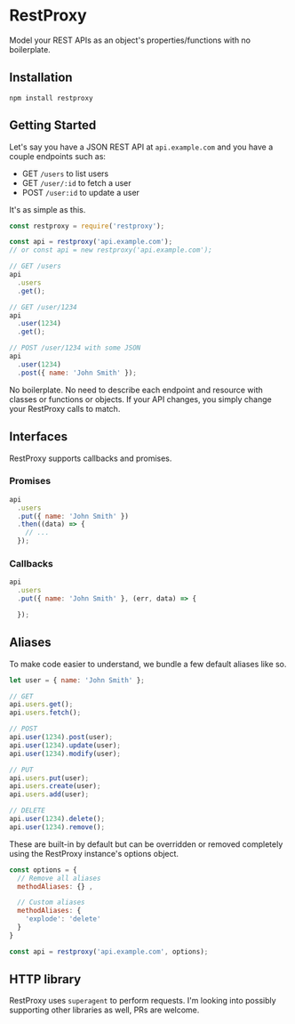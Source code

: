 # RestProxy
Model your REST APIs as an object's properties/functions with no boilerplate.

## Installation
`npm install restproxy`

## Getting Started
Let's say you have a JSON REST API at `api.example.com` and you have a couple
endpoints such as:
- GET `/users` to list users
- GET `/user/:id` to fetch a user
- POST `/user:id` to update a user

It's as simple as this.
```JavaScript
const restproxy = require('restproxy');

const api = restproxy('api.example.com');
// or const api = new restproxy('api.example.com');

// GET /users
api
  .users
  .get();

// GET /user/1234
api
  .user(1234)
  .get();

// POST /user/1234 with some JSON
api
  .user(1234)
  .post({ name: 'John Smith' });
```

No boilerplate. No need to describe each endpoint and resource with classes
or functions or objects. If your API changes, you simply change your RestProxy
calls to match.

## Interfaces
RestProxy supports callbacks and promises.

### Promises
```JavaScript
api
  .users
  .put({ name: 'John Smith' })
  .then((data) => {
    // ...
  });
```

### Callbacks
```JavaScript
api
  .users
  .put({ name: 'John Smith' }, (err, data) => {

  });
```

## Aliases
To make code easier to understand, we bundle a few default aliases like so.

``` JavaScript
let user = { name: 'John Smith' };

// GET
api.users.get();
api.users.fetch();

// POST
api.user(1234).post(user);
api.user(1234).update(user);
api.user(1234).modify(user);

// PUT
api.users.put(user);
api.users.create(user);
api.users.add(user);

// DELETE
api.user(1234).delete();
api.user(1234).remove();
```

These are built-in by default but can be overridden or removed completely using
the RestProxy instance's options object.

``` JavaScript
const options = {
  // Remove all aliases
  methodAliases: {} ,

  // Custom aliases
  methodAliases: {
    'explode': 'delete'
  }
}

const api = restproxy('api.example.com', options);
```

## HTTP library
RestProxy uses `superagent` to perform requests. I'm looking into possibly
supporting other libraries as well, PRs are welcome.

